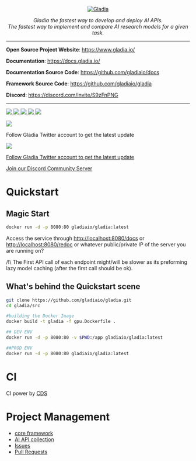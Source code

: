 <p align="center">
  <a href="https://gladia.io"><img src="https://i.ibb.co/R00fYnT/icon.png" alt="Gladia"></a>
</p>
<p align="center">
  <em>Gladia the fastest way to develop and deploy AI APIs.</em>
  <br/>
  <em>The fastest way to implement and compare AI research models for a given task.</em>
</p>

---
**Open Source Project Website**: <a href="https://www.gladia.io/" target="_blank">https://www.gladia.io/</a>

**Documentation**: <a href="https://docs.gladia.io/" target="_blank">https://docs.gladia.io/</a>

**Documentation Source Code**: <a href="https://github.com/gladiaio/docs/" target="_blank">https://github.com/gladiaio/docs</a>

**Framework Source Code**: <a href="https://github.com/gladiaio/gladia/" target="_blank">https://github.com/gladiaio/gladia</a>

**Discord**: <a href="https://discord.com/invite/S9zFnPNG" target="_blank">https://discord.com/invite/S9zFnPNG</a>

---
<p align="left">
  <a href="https://github.com/gladiaio/gladia/issues" alt="Issues">
    <img src="https://img.shields.io/github/issues/gladiaio/gladia" />
  </a>
  <a href="https://github.com/gladiaio/gladia/pulls" alt="Pull Requests">
    <img src="https://img.shields.io/github/issues-pr/gladiaio/gladia" />
  </a>
  <a href="https://github.com/gladiaio/gladia/network/members" alt="Forks">
    <img src="https://img.shields.io/github/forks/gladiaio/gladia" />
  </a>
  <a href="https://github.com/gladiaio/gladia/stargazers" alt="Stars">
    <img src="https://img.shields.io/github/stars/gladiaio/gladia" />
  </a>
  <a href="https://opensource.org/licenses/MIT" alt="License">
    <img src="https://img.shields.io/badge/License-MIT-yellow.svg" />
  </a>
</p>

<p align="left">
  <a href="https://hub.docker.com/repository/docker/gladiaio/gladia" alt="Dockerhub">
    <img src="https://dockeri.co/image/gladiaio/gladia" />
  </a>
</p>


Follow Gladia Twitter account to get the latest update
<p align="left">
  <a href="https://twitter.com/gladia_io" alt="Twitter">
    <img src="https://img.shields.io/twitter/follow/gladia_io.svg?style=social&label=Follow" />
  </a>
</p>

[Follow Gladia Twitter account to get the latest update](https://twitter.com/gladia_io)

[Join our Discord Community Server](https://discord.com/invite/HeuCTxnXrE)



# Quickstart
## Magic Start
```sh
docker run -d -p 8080:80 gladiaio/gladia:latest
```
Access the service through [http://localhost:8080/docs](http://localhost:8080/docs) or [http://localhost:8080/redoc](http://localhost:8080/redoc) or whatever public/private IP of the server you are running on?

/!\ The First API call of each endpoint might/will be slower as its preforming lazy model caching (after the first call should be ok).

## What's behind the Quickstart scene
```sh
git clone https://github.com/gladiaio/gladia.git
cd gladia/src

#building the Docker Image
docker build -t gladia -f gpu.Dockerfile .

## DEV ENV
docker run -d -p 8080:80 -v $PWD:/app gladiaio/gladia:latest

##PROD ENV
docker run -d -p 8080:80 gladiaio/gladia:latest
```

# CI
CI power by [CDS](https://github.com/ovh/cds)

# Project Management
- [core framework](https://github.com/gladiaio/gladia/projects/1)
- [AI API collection](https://github.com/gladiaio/gladia/projects/2)
- [Issues](https://github.com/gladiaio/gladia/projects/3)
- [Pull Requests](https://github.com/gladiaio/gladia/projects/5)
